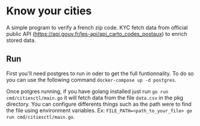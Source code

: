 # Know your cities

A simple program to verify a french zip code. KYC fetch data from official public API (https://api.gouv.fr/les-api/api_carto_codes_postaux) to enrich stored data.

## Run

First you'll need postgres to run in oder to get the full funtionnality. To do so you can use the following command `docker-compose up -d postgres`.

Once potgres running, if you have golang installed just run `go run cmd/citiesctl/main.go` it will fetch data from the file `data.csv` in the pkg directory. You can configure differents things such as the path were to find the file using environment variables. Ex: `FILE_PATH=<path_to_your_file> go run cmd/citiesctl/main.go`.